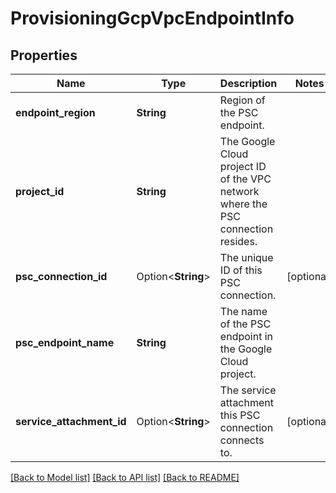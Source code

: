 # ProvisioningGcpVpcEndpointInfo

## Properties

Name | Type | Description | Notes
------------ | ------------- | ------------- | -------------
**endpoint_region** | **String** | Region of the PSC endpoint. | 
**project_id** | **String** | The Google Cloud project ID of the VPC network where the PSC connection resides. | 
**psc_connection_id** | Option<**String**> | The unique ID of this PSC connection. | [optional]
**psc_endpoint_name** | **String** | The name of the PSC endpoint in the Google Cloud project. | 
**service_attachment_id** | Option<**String**> | The service attachment this PSC connection connects to. | [optional]

[[Back to Model list]](../README.md#documentation-for-models) [[Back to API list]](../README.md#documentation-for-api-endpoints) [[Back to README]](../README.md)


